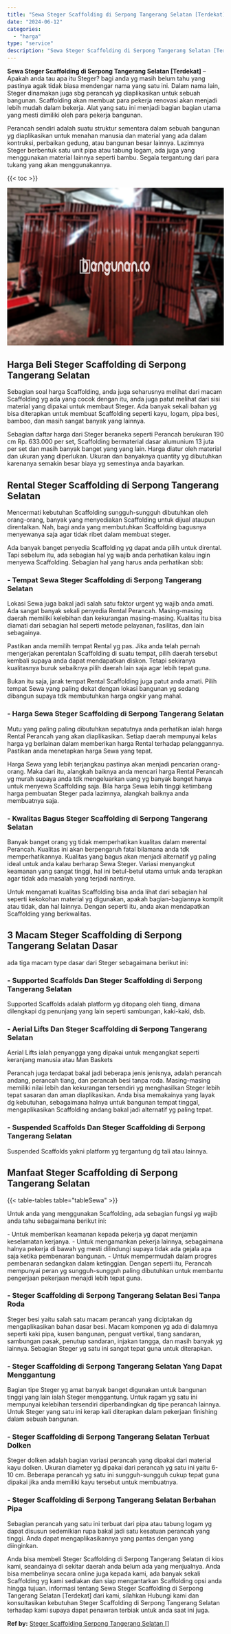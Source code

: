 ```yaml
---
title: "Sewa Steger Scaffolding di Serpong Tangerang Selatan [Terdekat]"
date: "2024-06-12"
categories: 
  - "harga"
type: "service"
description: "Sewa Steger Scaffolding di Serpong Tangerang Selatan [Terdekat]. Anda bisa membeli Steger Scaffolding di Serpong Tangerang Selatan di kios kami, seandainya d..."
---
```


**Sewa Steger Scaffolding di Serpong Tangerang Selatan \[Terdekat\]** – Apakah anda tau apa itu Steger? bagi anda yg masih belum tahu yang pastinya agak tidak biasa mendengar nama yang satu ini. Dalam nama lain, Steger dinamakan juga sbg perancah yg diaplikasikan untuk sebuah bangunan. Scaffolding akan membuat para pekerja renovasi akan menjadi lebih mudah dalam bekerja. Alat yang satu ini menjadi bagian bagian utama yang mesti dimiliki oleh para pekerja bangunan.

Perancah sendiri adalah suatu struktur sementara dalam sebuah bangunan yg diaplikasikan untuk menahan manusia dan material yang ada dalam kontruksi, perbaikan gedung, atau bangunan besar lainnya. Lazimnya Steger berbentuk satu unit pipa atau tabung logam, ada juga yang menggunakan material lainnya seperti bambu. Segala tergantung dari para tukang yang akan menggunakannya.

{{< toc >}}

![Sewa Steger Scaffolding di Serpong Tangerang Selatan [Terdekat]](/images/sewa-scaffolding-steger-05.png)

## Harga Beli Steger Scaffolding di Serpong Tangerang Selatan

Sebagian soal harga Scaffolding, anda juga seharusnya melihat dari macam Scaffolding yg ada yang cocok dengan itu, anda juga patut melihat dari sisi material yang dipakai untuk membaut Steger. Ada banyak sekali bahan yg bisa diterapkan untuk membuat Scaffolding seperti kayu, logam, pipa besi, bamboo, dan masih sangat banyak yang lainnya.

Sebagian daftar harga dari Steger beraneka seperti Perancah berukuran 190 cm Rp. 633.000 per set, Scaffolding bermaterial dasar alumunium 13 juta per set dan masih banyak banget yang yang lain. Harga diatur oleh material dan ukuran yang diperlukan. Ukuran dan banyaknya quantity yg dibutuhkan karenanya semakin besar biaya yg semestinya anda bayarkan.

## Rental Steger Scaffolding di Serpong Tangerang Selatan

Mencermati kebutuhan Scaffolding sungguh-sungguh dibutuhkan oleh orang-orang, banyak yang menyediakan Scaffolding untuk dijual ataupun direntalkan. Nah, bagi anda yang membutuhkan Scaffolding bagusnya menyewanya saja agar tidak ribet dalam membuat steger.

Ada banyak banget penyedia Scaffolding yg dapat anda pilih untuk dirental. Tapi sebelum itu, ada sebagian hal yg wajib anda perhatikan kalau ingin menyewa Scaffolding. Sebagian hal yang harus anda perhatikan sbb:

### \- Tempat Sewa Steger Scaffolding di Serpong Tangerang Selatan

Lokasi Sewa juga bakal jadi salah satu faktor urgent yg wajib anda amati. Ada sangat banyak sekali penyedia Rental Perancah. Masing-masing daerah memiliki kelebihan dan kekurangan masing-masing. Kualitas itu bisa diamati dari sebagian hal seperti metode pelayanan, fasilitas, dan lain sebagainya.

Pastikan anda memilih tempat Rental yg pas. Jika anda telah pernah mengerjakan perentalan Scaffolding di suatu tempat, pilih daerah tersebut kembali supaya anda dapat mendapatkan diskon. Tetapi sekiranya kualitasnya buruk sebaiknya pilih daerah lain saja agar lebih tepat guna.

Bukan itu saja, jarak tempat Rental Scaffolding juga patut anda amati. Pilih tempat Sewa yang paling dekat dengan lokasi bangunan yg sedang dibangun supaya tdk membutuhkan harga ongkir yang mahal.

### \- Harga Sewa Steger Scaffolding di Serpong Tangerang Selatan

Mutu yang paling paling dibutuhkan sepatutnya anda perhatikan ialah harga Rental Perancah yang akan diaplikasikan. Setiap daerah mempunyai kelas harga yg berlainan dalam memberikan harga Rental terhadap pelanggannya. Pastikan anda menetapkan harga Sewa yang tepat.

Harga Sewa yang lebih terjangkau pastinya akan menjadi pencarian orang-orang. Maka dari itu, alangkah baiknya anda mencari harga Rental Perancah yg murah supaya anda tdk mengeluarkan uang yg banyak banget hanya untuk menyewa Scaffolding saja. Bila harga Sewa lebih tinggi ketimbang harga pembuatan Steger pada lazimnya, alangkah baiknya anda membuatnya saja.

### \- Kwalitas Bagus Steger Scaffolding di Serpong Tangerang Selatan

Banyak banget orang yg tidak memperhatikan kualitas dalam merental Perancah. Kualitas ini akan berpengaruh fatal bilamana anda tdk memperhatikannya. Kualitas yang bagus akan menjadi alternatif yg paling ideal untuk anda kalau berharap Sewa Steger. Variasi menyangkut keamanan yang sangat tinggi, hal ini betul-betul utama untuk anda terapkan agar tidak ada masalah yang terjadi nantinya.

Untuk mengamati kualitas Scaffolding bisa anda lihat dari sebagian hal seperti kekokohan material yg digunakan, apakah bagian-bagiannya komplit atau tidak, dan hal lainnya. Dengan seperti itu, anda akan mendapatkan Scaffolding yang berkwalitas.

## 3 Macam Steger Scaffolding di Serpong Tangerang Selatan Dasar

ada tiga macam type dasar dari Steger sebagaimana berikut ini:

### \- Supported Scaffolds Dan Steger Scaffolding di Serpong Tangerang Selatan

Supported Scaffolds adalah platform yg ditopang oleh tiang, dimana dilengkapi dg penunjang yang lain seperti sambungan, kaki-kaki, dsb.

### \- Aerial Lifts Dan Steger Scaffolding di Serpong Tangerang Selatan

Aerial Lifts ialah penyangga yang dipakai untuk mengangkat seperti keranjang manusia atau Man Baskets

Perancah juga terdapat bakal jadi beberapa jenis jenisnya, adalah perancah andang, perancah tiang, dan perancah besi tanpa roda. Masing-masing memiliki nilai lebih dan kekurangan tersendiri yg menghasilkan Steger lebih tepat sasaran dan aman diaplikasikan. Anda bisa memakainya yang layak dg kebutuhan, sebagaimana halnya untuk bangunan tempat tinggal, mengaplikasikan Scaffolding andang bakal jadi alternatif yg paling tepat.

### \- Suspended Scaffolds Dan Steger Scaffolding di Serpong Tangerang Selatan

Suspended Scaffolds yakni platform yg tergantung dg tali atau lainnya.

## Manfaat Steger Scaffolding di Serpong Tangerang Selatan

{{< table-tables table="tableSewa" >}}

Untuk anda yang menggunakan Scaffolding, ada sebagian fungsi yg wajib anda tahu sebagaimana berikut ini:

\- Untuk memberikan keamanan kepada pekerja yg dapat menjamin keselamatan kerjanya. - Untuk mengamankan pekerja lainnya, sebagaimana halnya pekerja di bawah yg mesti dilindungi supaya tidak ada gejala apa saja ketika pembenaran bangunan. - Untuk mempermudah dalam progres pembenaran sedangkan dalam ketinggian. Dengan seperti itu, Perancah mempunyai peran yg sungguh-sungguh paling dibutuhkan untuk membantu pengerjaan pekerjaan menajdi lebih tepat guna.

### \- Steger Scaffolding di Serpong Tangerang Selatan Besi Tanpa Roda

Steger besi yaitu salah satu macam perancah yang diciptakan dg mengaplikasikan bahan dasar besi. Macam komponen yg ada di dalamnya seperti kaki pipa, kusen bangunan, penguat vertikal, tiang sandaran, sambungan pasak, penutup sandaran, injakan tangga, dan masih banyak yg lainnya. Sebagian Steger yg satu ini sangat tepat guna untuk diterapkan.

### \- Steger Scaffolding di Serpong Tangerang Selatan Yang Dapat Menggantung

Bagian tipe Steger yg amat banyak banget digunakan untuk bangunan tinggi yang lain ialah Steger menggantung. Untuk ragam yg satu ini mempunyai kelebihan tersendiri diperbandingkan dg tipe perancah lainnya. Untuk Steger yang satu ini kerap kali diterapkan dalam pekerjaan finishing dalam sebuah bangunan.

### \- Steger Scaffolding di Serpong Tangerang Selatan Terbuat Dolken

Steger dolken adalah bagian variasi perancah yang dipakai dari material kayu dolken. Ukuran diameter yg dipakai dari perancah yg satu ini yaitu 6-10 cm. Beberapa perancah yg satu ini sungguh-sungguh cukup tepat guna dipakai jika anda memiliki kayu tersebut untuk membuatnya.

### \- Steger Scaffolding di Serpong Tangerang Selatan Berbahan Pipa

Sebagian perancah yang satu ini terbuat dari pipa atau tabung logam yg dapat disusun sedemikian rupa bakal jadi satu kesatuan perancah yang tinggi. Anda dapat mengaplikasikannya yang pantas dengan yang diinginkan.

Anda bisa membeli Steger Scaffolding di Serpong Tangerang Selatan di kios kami, seandainya di sekitar daerah anda belum ada yang menjualnya. Anda bisa membelinya secara online juga kepada kami, ada banyak sekali Scaffolding yg kami sediakan dan siap mengantarkan Scaffolding opsi anda hingga tujuan. informasi tentang Sewa Steger Scaffolding di Serpong Tangerang Selatan \[Terdekat\] dari kami, silahkan Hubungi kami dan konsultasikan kebutuhan Steger Scaffolding di Serpong Tangerang Selatan terhadap kami supaya dapat penawran terbiak untuk anda saat ini juga.

**Ref by:** [Steger Scaffolding Serpong Tangerang Selatan []](https://id.wikipedia.org/wiki/Steger)
